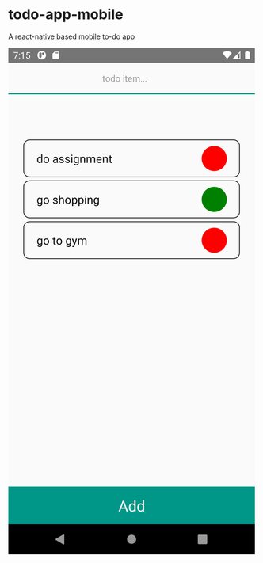 # todo-app-mobile

A react-native based mobile to-do app

![Alt text](./todo-app.png?raw=true "ToDo App")
